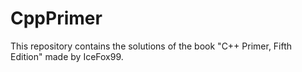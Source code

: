 # CppPrimer
This repository contains the solutions of the book "C++ Primer, Fifth Edition" made by IceFox99.
